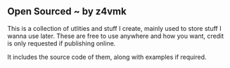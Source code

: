 ## Open Sourced ~ by z4vmk
This is a collection of utlities and stuff I create, mainly used to store stuff I wanna use later.
These are free to use anywhere and how you want, credit is only requested if publishing online.

It includes the source code of them, along with examples if required.
